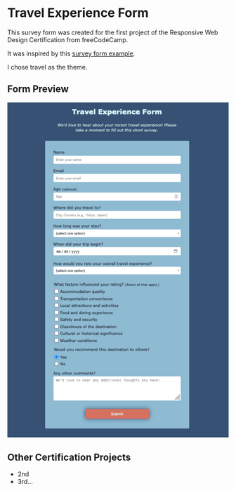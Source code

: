 # Travel Experience Form

This survey form was created for the first project of the Responsive Web Design Certification from freeCodeCamp.

It was inspired by this [survey form example]( https://survey-form.freecodecamp.rocks). 

I chose travel as the theme.

## Form Preview

![alt text](image.png)

## Other Certification Projects

- 2nd
- 3rd...
